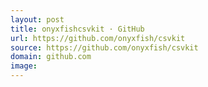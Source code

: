 ```yaml
---
layout: post
title: onyxfishcsvkit · GitHub
url: https://github.com/onyxfish/csvkit
source: https://github.com/onyxfish/csvkit
domain: github.com
image: 
---
```


